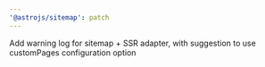 ```yaml
---
'@astrojs/sitemap': patch
---
```


Add warning log for sitemap + SSR adapter, with suggestion to use customPages configuration option
